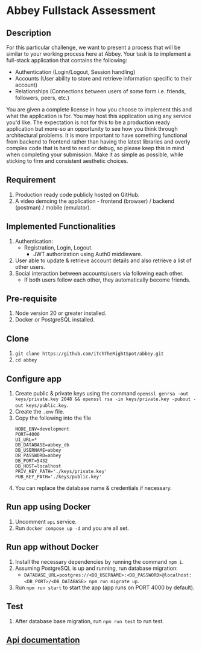 # Abbey Fullstack Assessment

## Description

For this particular challenge, we want to present a process that will be similar to your
working process here at Abbey. Your task is to implement a full-stack application that
contains the following:

- Authentication (Login/Logout, Session handling)
- Accounts (User ability to store and retrieve information specific to their account)
- Relationships (Connections between users of some form i.e. friends, followers, peers, etc.)

You are given a complete license in how you choose to implement this and what the application
is for. You may host this application using any service you'd like. The expectation is not for
this to be a production ready application but more-so an opportunity to see how you think through
architectural problems. It is more important to have something functional from backend to frontend
rather than having the latest libraries and overly complex code that is hard to read or debug,
so please keep this in mind when completing your submission. Make it as simple as possible, while
sticking to firm and consistent aesthetic choices.

## Requirement

1. Production ready code publicly hosted on GitHub.
2. A video demoing the application - frontend (browser) / backend (postman) / mobile (emulator).

## Implemented Functionalities
1. Authentication:
   - Registration, Login, Logout.
     - JWT authorization using Auth0 middleware.
2. User able to update & retrieve account details and also retrieve a list of other users.
3. Social interaction between accounts/users via following each other.
   - If both users follow each other, they automatically become friends.

## Pre-requisite

1. Node version 20 or greater installed.
2. Docker or PostgreSQL installed.

## Clone

1. `git clone https://github.com/iTchTheRightSpot/abbey.git`
2. `cd abbey`

## Configure app

1. Create public & private keys using the command
   `openssl genrsa -out keys/private.key 2048 && openssl rsa -in keys/private.key -pubout -out keys/public.key`.
2. Create the `.env` file.
3. Copy the following into the file
   ```
   NODE_ENV=development
   PORT=4000
   UI_URL=*
   DB_DATABASE=abbey_db
   DB_USERNAME=abbey
   DB_PASSWORD=abbey
   DB_PORT=5432
   DB_HOST=localhost
   PRIV_KEY_PATH='./keys/private.key'
   PUB_KEY_PATH='./keys/public.key'
   ```
4. You can replace the database name & credentials if necessary.

## Run app using Docker

1. Uncomment `api` service.
2. Run `docker compose up -d` and you are all set.

## Run app without Docker

1. Install the necessary dependencies by running the command `npm i`.
2. Assuming PostgreSQL is up and running, run database migration:
   - `DATABASE_URL=postgres://<DB_USERNAME>:<DB_PASSWORD>@localhost:<DB_PORT>/<DB_DATABASE> npm run migrate up`.
3. Run `npm run start` to start the app (app runs on PORT 4000 by default).

## Test

1. After database base migration, run `npm run test` to run test.

## [Api documentation](./API.md)
